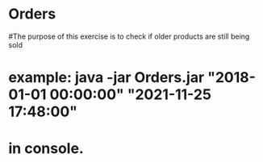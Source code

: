 # Orders
#The purpose of this exercise is to check if older products are still being sold
# example: java -jar Orders.jar "2018-01-01 00:00:00" "2021-11-25 17:48:00" 
# in console.

